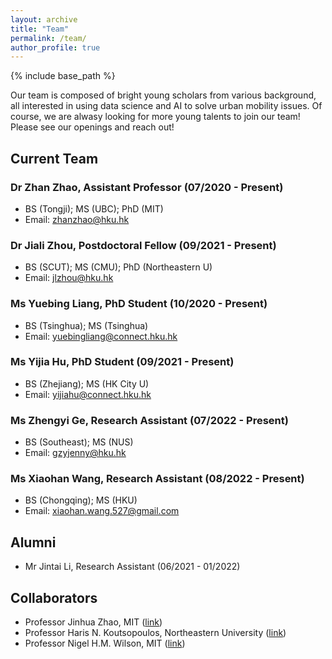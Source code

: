 ```yaml
---
layout: archive
title: "Team"
permalink: /team/
author_profile: true
---
```


{% include base_path %}

Our team is composed of bright young scholars from various background, all interested in using data science and AI to solve urban mobility issues. Of course, we are alwasy looking for more young talents to join our team! Please see our openings and reach out!

## Current Team

### Dr Zhan Zhao, Assistant Professor (07/2020 - Present)
* BS (Tongji); MS (UBC); PhD (MIT)
* Email: zhanzhao@hku.hk

### Dr Jiali Zhou, Postdoctoral Fellow (09/2021 - Present)
* BS (SCUT); MS (CMU); PhD (Northeastern U)
* Email: jlzhou@hku.hk

### Ms Yuebing Liang, PhD Student (10/2020 - Present)
* BS (Tsinghua); MS (Tsinghua)
* Email: yuebingliang@connect.hku.hk

### Ms Yijia Hu, PhD Student (09/2021 - Present)
* BS (Zhejiang); MS (HK City U)
* Email: yijiahu@connect.hku.hk

### Ms Zhengyi Ge, Research Assistant (07/2022 - Present)
* BS (Southeast); MS (NUS)
* Email: gzyjenny@hku.hk

### Ms Xiaohan Wang, Research Assistant (08/2022 - Present)
* BS (Chongqing); MS (HKU)
* Email: xiaohan.wang.527@gmail.com


## Alumni
* Mr Jintai Li, Research Assistant (06/2021 - 01/2022)


## Collaborators
* Professor Jinhua Zhao, MIT ([link](https://dusp.mit.edu/faculty/jinhua-zhao))
* Professor Haris N. Koutsopoulos, Northeastern University ([link](https://coe.northeastern.edu/people/koutsopoulos-haris/))
* Professor Nigel H.M. Wilson, MIT ([link](https://cee.mit.edu/people_individual/nigel-wilson/))
